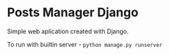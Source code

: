 # Posts Manager Django

Simple web aplication created with Django.

To run with builtin server - ```python manage.py runserver```